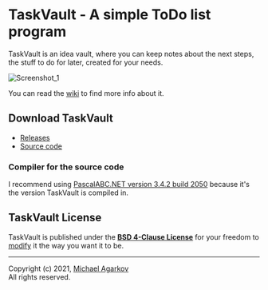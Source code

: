 # TaskVault - A simple ToDo list program

TaskVault is an idea vault, where you can keep notes about the next steps, the stuff to do for later, created for your needs.

![Screenshot_1](https://user-images.githubusercontent.com/81249219/125288252-97349480-e326-11eb-8771-b30e42196d85.png)

You can read the [wiki](https://github.com/MichaelAgarkov/TaskVault/wiki) to find more info about it.

## Download TaskVault

- [Releases](https://github.com/MichaelAgarkov/TaskVault/releases)
- [Source code](https://github.com/MichaelAgarkov/TaskVault)

### Compiler for the source code
I recommend using [PascalABC.NET version 3.4.2 build 2050](https://archive.org/download/pascalabc.net/PascalABCNETWithDotNetSetup.exe) because it's the version TaskVault is compiled in.

## TaskVault License
TaskVault is published under the [**BSD 4-Clause License**](https://github.com/MichaelAgarkov/TaskVault/blob/main/License.txt) for your freedom to [modify](https://github.com/MichaelAgarkov/TaskVault/wiki/Modifying) it the way you want it to be.

---
Copyright (c) 2021, [Michael Agarkov](https://github.com/MichaelAgarkov)
<br>
All rights reserved.
